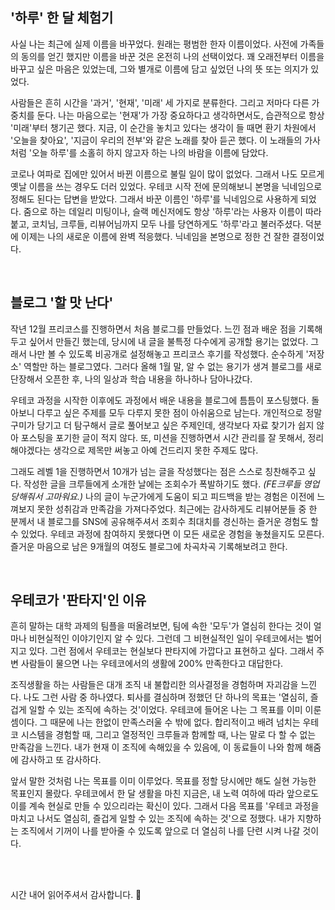 ## '하루' 한 달 체험기

사실 나는 최근에 실제 이름을 바꾸었다. 원래는 평범한 한자 이름이었다. 사전에 가족들의 동의를 얻긴 했지만 이름을 바꾼 것은 온전히 나의 선택이었다. 꽤 오래전부터 이름을 바꾸고 싶은 마음은 있었는데, 그와 별개로 이름에 담고 싶었던 나의 뜻 또는 의지가 있었다.

사람들은 흔히 시간을 '과거', '현재', '미래' 세 가지로 분류한다. 그리고 저마다 다른 가중치를 둔다. 나는 마음으로는 '현재'가 가장 중요하다고 생각하면서도, 습관적으로 항상 '미래'부터 챙기곤 했다. 지금, 이 순간을 놓치고 있다는 생각이 들 때면 환기 차원에서 '오늘을 찾아요', '지금이 우리의 전부'와 같은 노래를 찾아 듣곤 했다. 이 노래들의 가사처럼 '오늘 하루'를 소홀히 하지 않고자 하는 나의 바람을 이름에 담았다.

코로나 여파로 집에만 있어서 바뀐 이름으로 불릴 일이 많이 없었다. 그래서 나도 모르게 옛날 이름을 쓰는 경우도 더러 있었다. 우테코 시작 전에 문의해보니 본명을 닉네임으로 정해도 된다는 답변을 받았다. 그래서 바꾼 이름인 '하루'를 닉네임으로 사용하게 되었다. 줌으로 하는 데일리 미팅이나, 슬랙 메신저에도 항상 '하루'라는 사용자 이름이 따라붙고, 코치님, 크루들, 리뷰어님까지 모두 나를 당연하게도 '하루'라고 불러주셨다. 덕분에 이제는 나의 새로운 이름에 완벽 적응했다. 닉네임을 본명으로 정한 건 잘한 결정이었다.

<br>

## 블로그 '할 맛 난다'

작년 12월 프리코스를 진행하면서 처음 블로그를 만들었다. 느낀 점과 배운 점을 기록해두고 싶어서 만들긴 했는데, 당시에 내 글을 불특정 다수에게 공개할 용기는 없었다. 그래서 나만 볼 수 있도록 비공개로 설정해놓고 프리코스 후기를 작성했다. 순수하게 '저장소' 역할만 하는 블로그였다. 그러다 올해 1월 말, 알 수 없는 용기가 생겨 블로그를 새로 단장해서 오픈한 후, 나의 일상과 학습 내용을 하나하나 담아나갔다.

우테코 과정을 시작한 이후에도 과정에서 배운 내용을 블로그에 틈틈이 포스팅했다. 돌아보니 다루고 싶은 주제를 모두 다루지 못한 점이 아쉬움으로 남는다. 개인적으로 정말 구미가 당기고 더 탐구해서 글로 풀어보고 싶은 주제인데, 생각보다 자료 찾기가 쉽지 않아 포스팅을 포기한 글이 적지 않다. 또, 미션을 진행하면서 시간 관리를 잘 못해서, 정리해야겠다는 생각으로 제목만 써놓고 아예 건드리지 못한 주제도 많다.

그래도 레벨 1을 진행하면서 10개가 넘는 글을 작성했다는 점은 스스로 칭찬해주고 싶다. 작성한 글을 크루들에게 소개한 날에는 조회수가 폭발하기도 했다. _(FE크루들 영업 당해줘서 고마워요.)_ 나의 글이 누군가에게 도움이 되고 피드백을 받는 경험은 이전에 느껴보지 못한 성취감과 만족감을 가져다주었다. 최근에는 감사하게도 리뷰어분들 중 한 분께서 내 블로그를 SNS에 공유해주셔서 조회수 최대치를 경신하는 즐거운 경험도 할 수 있었다. 우테코 과정에 참여하지 못했다면 이 모든 새로운 경험을 놓쳤을지도 모른다. 즐거운 마음으로 남은 9개월의 여정도 블로그에 차곡차곡 기록해보려고 한다.

<br>

## 우테코가 '판타지'인 이유

흔히 말하는 대학 과제의 팀플을 떠올려보면, 팀에 속한 '모두'가 열심히 한다는 것이 얼마나 비현실적인 이야기인지 알 수 있다. 그런데 그 비현실적인 일이 우테코에서는 벌어지고 있다. 그런 점에서 우테코는 현실보다 판타지에 가깝다고 표현하고 싶다. 그래서 주변 사람들이 물으면 나는 우테코에서의 생활에 200% 만족한다고 대답한다.

조직생활을 하는 사람들은 대개 조직 내 불합리한 의사결정을 경험하며 자괴감을 느낀다. 나도 그런 사람 중 하나였다. 퇴사를 결심하며 정했던 단 하나의 목표는 '열심히, 즐겁게 일할 수 있는 조직에 속하는 것'이었다. 우테코에 들어온 나는 그 목표를 이미 이룬 셈이다. 그 때문에 나는 한없이 만족스러울 수 밖에 없다. 합리적이고 배려 넘치는 우테코 시스템을 경험할 때, 그리고 열정적인 크루들과 함께할 때, 나는 말로 다 할 수 없는 만족감을 느낀다. 내가 현재 이 조직에 속해있을 수 있음에, 이 동료들이 나와 함께 해줌에 감사하고 또 감사하다.

앞서 말한 것처럼 나는 목표를 이미 이루었다. 목표를 정할 당시에만 해도 실현 가능한 목표인지 몰랐다. 우테코에서 한 달 생활을 마친 지금은, 내 노력 여하에 따라 앞으로도 이를 계속 현실로 만들 수 있으리라는 확신이 있다. 그래서 다음 목표를 '우테코 과정을 마치고 나서도 열심히, 즐겁게 일할 수 있는 조직에 속하는 것'으로 정했다. 내가 지향하는 조직에서 기꺼이 나를 받아줄 수 있도록 앞으로 더 열심히 나를 단련 시켜 나갈 것이다.

<br>
<br>

시간 내어 읽어주셔서 감사합니다. 🙏
